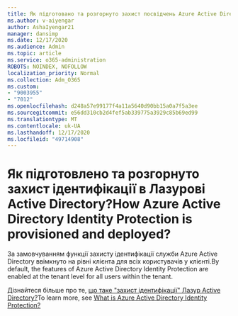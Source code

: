 ```yaml
---
title: Як підготовано та розгорнуто захист посвідчень Azure Active Directory
ms.author: v-aiyengar
author: AshaIyengar21
manager: dansimp
ms.date: 12/17/2020
ms.audience: Admin
ms.topic: article
ms.service: o365-administration
ROBOTS: NOINDEX, NOFOLLOW
localization_priority: Normal
ms.collection: Adm_O365
ms.custom:
- "9003955"
- "7012"
ms.openlocfilehash: d248a57e99177f4a11a5640d90bb15a0a7f5a3ee
ms.sourcegitcommit: e56dd310cb2d4fef5ab339775a3929c85b69ed99
ms.translationtype: MT
ms.contentlocale: uk-UA
ms.lasthandoff: 12/17/2020
ms.locfileid: "49714908"
---
```

# <a name="how-azure-active-directory-identity-protection-is-provisioned-and-deployed"></a><span data-ttu-id="afa28-102">Як підготовлено та розгорнуто захист ідентифікації в Лазурові Active Directory?</span><span class="sxs-lookup"><span data-stu-id="afa28-102">How Azure Active Directory Identity Protection is provisioned and deployed?</span></span>

<span data-ttu-id="afa28-103">За замовчуванням функції захисту ідентифікації служби Azure Active Directory ввімкнуто на рівні клієнта для всіх користувачів у клієнті.</span><span class="sxs-lookup"><span data-stu-id="afa28-103">By default, the features of Azure Active Directory Identity Protection are enabled at the tenant level for all users within the tenant.</span></span>

<span data-ttu-id="afa28-104">Дізнайтеся більше про те, [що таке "захист ідентифікації" Лазур Active Directory?](https://go.microsoft.com/fwlink/?linkid=2130395)</span><span class="sxs-lookup"><span data-stu-id="afa28-104">To learn more, see [What is Azure Active Directory Identity Protection?](https://go.microsoft.com/fwlink/?linkid=2130395)</span></span>